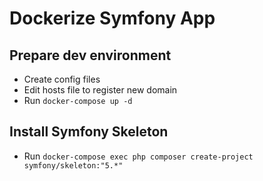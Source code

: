 # Dockerize Symfony App

## Prepare dev environment

- Create config files
- Edit hosts file to register new domain
- Run `docker-compose up -d`

## Install Symfony Skeleton

- Run `docker-compose exec php composer create-project symfony/skeleton:"5.*"`